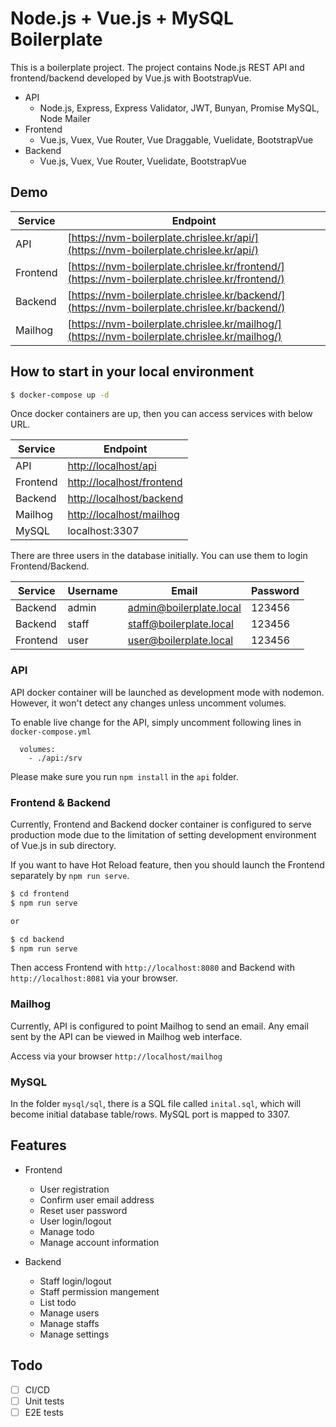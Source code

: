 # Node.js + Vue.js + MySQL Boilerplate

This is a boilerplate project. The project contains Node.js REST API and frontend/backend developed by Vue.js with BootstrapVue.

* API
  * Node.js, Express, Express Validator, JWT, Bunyan, Promise MySQL, Node Mailer
* Frontend
  * Vue.js, Vuex, Vue Router, Vue Draggable, Vuelidate, BootstrapVue
* Backend
  * Vue.js, Vuex, Vue Router, Vuelidate, BootstrapVue

## Demo
| Service        | Endpoint |
| ------------- |-------------|
| API           | [https://nvm-boilerplate.chrislee.kr/api/](https://nvm-boilerplate.chrislee.kr/api/)      |
| Frontend      | [https://nvm-boilerplate.chrislee.kr/frontend/](https://nvm-boilerplate.chrislee.kr/frontend/) |
| Backend       | [https://nvm-boilerplate.chrislee.kr/backend/](https://nvm-boilerplate.chrislee.kr/backend/) |
| Mailhog       | [https://nvm-boilerplate.chrislee.kr/mailhog/](https://nvm-boilerplate.chrislee.kr/mailhog/) |


## How to start in your local environment

```bash
$ docker-compose up -d
```

Once docker containers are up, then you can access services with below URL.

| Service        | Endpoint |
| ------------- |-------------|
| API           | [http://localhost/api](http://localhost/api)      |
| Frontend      | [http://localhost/frontend](http://localhost/frontend) |
| Backend       | [http://localhost/backend](http://localhost/backend) |
| Mailhog       | [http://localhost/mailhog](http://localhost/mailhog) |
| MySQL         | localhost:3307 |


There are three users in the database initially. You can use them to login Frontend/Backend.

| Service       | Username      | Email                   | Password  |
| ------------- | ------------- | --------------          | --------- |
| Backend       | admin         | admin@boilerplate.local | 123456    |
| Backend       | staff         | staff@boilerplate.local | 123456    |
| Frontend      | user          | user@boilerplate.local  | 123456    |

### API

API docker container will be launched as development mode with nodemon. However, it won't detect any changes unless uncomment volumes.

To enable live change for the API, simply uncomment following lines in `docker-compose.yml`

```
  volumes:
    - ./api:/srv
```

Please make sure you run `npm install` in the `api` folder.

### Frontend & Backend

Currently, Frontend and Backend docker container is configured to serve production mode due to the limitation of setting development environment of Vue.js in sub directory.

If you want to have Hot Reload feature, then you should launch the Frontend separately by `npm run serve`.

```bash
$ cd frontend
$ npm run serve

or 

$ cd backend
$ npm run serve
```

Then access Frontend with `http://localhost:8080` and Backend with `http://localhost:8081` via your browser.

### Mailhog

Currently, API is configured to point Mailhog to send an email. Any email sent by the API can be viewed in Mailhog web interface.

Access via your browser `http://localhost/mailhog`

### MySQL

In the folder `mysql/sql`, there is a SQL file called `inital.sql`, which will become initial database table/rows.
MySQL port is mapped to 3307.

## Features

- Frontend
  - User registration
  - Confirm user email address
  - Reset user password
  - User login/logout
  - Manage todo
  - Manage account information

- Backend
  - Staff login/logout
  - Staff permission mangement
  - List todo
  - Manage users
  - Manage staffs
  - Manage settings


## Todo

* [ ] CI/CD
* [ ] Unit tests
* [ ] E2E tests
